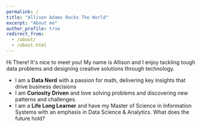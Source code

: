 ```yaml
---
permalink: /
title: "Allison Adams Rocks The World"
excerpt: "About me"
author_profile: true
redirect_from:
  - /about/
  - /about.html
---
```


Hi There! It's nice to meet you! My name is Allison and I enjoy tackling tough data problems and designing creative solutions through technology.

* I am a **Data Nerd** with a passion for math, delivering key insights that drive business decisions
* I am **Curiosity Driven** and love solving problems and discovering new patterns and challenges.
* I am a **Life Long Learner** and have my Master of Science in Information Systems with an emphasis in Data Science & Analytics. What does the future hold?

